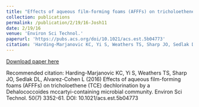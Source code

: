 ```yaml
---
title: "Effects of aqueous film-forming foams (AFFFs) on tricholoethene (TCE) dechlorination by a Dehalococcoides mccartyi-containing microbial community. Environ Sci Technol"
collection: publications
permalink: /publication/2/19/16-Josh11
date: 2/19/16
venue: 'Environ Sci Technol.'
paperurl: 'https://pubs.acs.org/doi/10.1021/acs.est.5b04773'
citation: 'Harding-Marjanovic KC, Yi S, Weathers TS, Sharp JO, Sedlak DL, Alvarez-Cohen L (2016) Effects of aqueous film-forming foams (AFFFs) on tricholoethene (TCE) dechlorination by a Dehalococcoides mccartyi-containing microbial community. Environ Sci Technol. 50(7) 3352-61. DOI: 10.1021/acs.est.5b04773'
---
```


<a href='https://pubs.acs.org/doi/10.1021/acs.est.5b04773'>Download paper here</a>

Recommended citation: Harding-Marjanovic KC, Yi S, Weathers TS, Sharp JO, Sedlak DL, Alvarez-Cohen L (2016) Effects of aqueous film-forming foams (AFFFs) on tricholoethene (TCE) dechlorination by a Dehalococcoides mccartyi-containing microbial community. Environ Sci Technol. 50(7) 3352-61. DOI: 10.1021/acs.est.5b04773